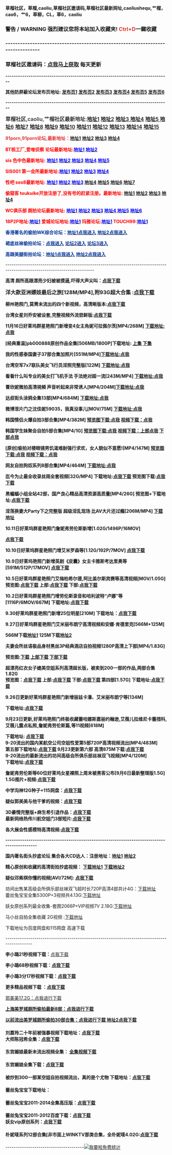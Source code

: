 <p>
	<strong><strong><strong><strong>草榴社区，草榴,caoliu,草榴社区邀请码,草榴社区最新网址,caoliushequ,艹榴，cao6，艹6，草柳，CL，草6，caoliu</strong>&nbsp;</strong></strong></strong>
</p>
<h3>
	<strong><strong><strong><strong>警告 / WARNING</strong> <strong>强烈建议您将本站加入收藏夹! <span style="color:#E53333;">Ctrl+D</span>一鍵收藏</strong></strong></strong></strong> 
</h3>
<h3>
	<strong><strong><strong>-------------------------------------------------------------------------------</strong></strong></strong> 
</h3>
<h3>
	<strong><strong><strong>草榴社区邀请码：<a href="http://www.meihao69.top/thread-23165-1-1.html" target="_blank">点我马上获取</a> 每天更新</strong></strong></strong> 
</h3>
<p>
	<strong><strong><strong> <strong>------------------------------------------------------------------------------</strong> </strong></strong></strong> 
</p>
<p>
	<strong><span style="font-size:14px;">其他防屏蔽论坛发布页地址: </span><a href="http://caoliushequ1.tumblr.com/" target="_blank"><span style="font-size:14px;">发布页1</span></a> <a href="http://cl1024.hatenablog.com/" target="_blank"><span style="font-size:14px;">发布页2</span></a><span style="font-size:14px;"> </span><a href="http://caoliu521.livejournal.com/" target="_blank"><span style="font-size:14px;">发布页3</span></a><span style="font-size:14px;"> </span><a href="http://1024dizhi.blog.com/" target="_blank"><span style="font-size:14px;">发布页4</span></a><span style="font-size:14px;"> </span><a href="http://1024dizhi1.pen.io/" target="_blank"><span style="font-size:14px;">发布页5</span></a><span style="font-size:14px;"> </span><span style="font-size:14px;"> <a href="http://1024wangzhi.github.io/" target="_blank">发布页6</a></span></strong><a href="http://1024dizhi.github.io/" target="_blank"></a> 
</p>
<p>
	<strong>------------------------------------------------------------------------------</strong> 
</p>
<p>
	<span style="font-weight:600;color:#333333;font-family:-apple-system, BlinkMacSystemFont, 'Segoe UI', Helvetica, Arial, sans-serif, 'Apple Color Emoji', 'Segoe UI Emoji', 'Segoe UI Symbol';font-size:16px;background-color:#FFFFFF;"><span><span><span><span><span><span>草榴社区,caoliu,艹榴社区最新地址:<span><span><span><span><span><span><span><a href="http://cc.66ss.online/index.php?u=430519&ext=64655">地址1</a>&nbsp;</span><span><a href="http://hjkjh.org/index.php?u=430519&ext=64655">地址2</a>&nbsp;</span><span><a href="http://cl.gfhyu.com/index.php?u=430519&ext=64655">地址3&nbsp;</a></span><span><a href="http://tmdkao.com/index.php?u=430519&ext=64655">地址4</a>&nbsp;</span><span><a href="http://dz.jekr.biz/index.php?u=430519&ext=64655">地址5&nbsp;</a></span><span><a href="http://dz.xefr.biz/index.php?u=430519&ext=64655" target="_blank">地址6</a>&nbsp;</span><span><a href="http://cl.dicool.pw/index.php?u=430519&ext=64655">地址7</a>&nbsp;</span><span><a href="http://cc.55kk.online/index.php?u=430519&ext=64655">地址8</a>&nbsp;</span><span><a href="http://cl.5ye.biz/index.php?u=430519&ext=64655">地址9</a>&nbsp;</span><span><a href="http://cl.dicool.pw/index.php?u=430519&ext=64655" target="_blank">地址10</a>&nbsp;</span><span><a href="http://t66y.davin.work/index.php?u=430519&ext=64655">地址11</a>&nbsp;<a href="http://xiaohai.ga/index.php?u=430519&ext=64655">地址12</a>&nbsp;<a href="http://cl.rfbfp.com/index.php?u=430519&ext=64655">地址13</a>&nbsp;<a href="http://cc.vbvb.lol/index.php?u=430519&ext=64655">地址14</a>&nbsp;<a href="http://c6.jekr.biz/index.php?u=430519&ext=64655">地址15</a></span></span></strong></span></strong></span></strong></strong></strong></strong></strong></strong></span></strong></span></strong></strong></strong></strong></strong>
</p>
<p>
	<strong><strong><span style="color:#e53333;font-size:16px;"><strong><span style="line-height:1.5;"><strong><span style="font-size:14px;">91porn,91porn论坛,最新地址：<a href="http://www.allanalpass.com/Cazn2" target="_blank">地址1</a> <a href="http://zhao.91dizhi.email.91dizhi.at.gmail.com.i6p.work/index.php" target="_blank">地址2</a> <a href="http://www.allanalpass.com/Cazn2" target="_blank">地址3</a> <a href="http://zhao.91dizhi.email.91dizhi.at.gmail.com.i6p.work/index.php" target="_blank">地址4</a></span></strong></span></strong></span></strong></strong> 
</p>
<p>
	<strong><strong><strong><strong><strong><span style="color:#ff0000;"><strong>BT核工厂,爱唯侦察 论坛最新地址:</strong></span><span style="color:#0000ff;"><a href="http://fr.97xzc.net/bbs/" target="_blank"><span style="color:#0000ff;"><strong>地址1</strong></span></a><strong> </strong><a href="http://97.99btgc.org/" target="_blank"><span style="color:#0000ff;"><strong>地址2</strong></span></a></span> </strong></strong></strong></strong></strong> 
</p>
<p>
	<strong><strong><strong><strong><strong><span style="color:#ff0000;"><strong>sis 色中色最新地址: </strong></span><span style="color:#0000ff;"><a href="http://174.127.195.210/bbs/index.php" target="_blank"><span style="color:#0000ff;"><strong>地址1</strong></span></a><strong> </strong><a href="http://67.220.90.10/bbs/index.php" target="_blank"><span style="color:#0000ff;"><strong>地址2</strong></span></a><strong> </strong><a href="http://174.127.195.200/bbs/index.php" target="_blank"><span style="color:#0000ff;"><strong>地址3</strong></span></a><strong> </strong><a href="http://174.127.195.166/bbs/index.php" target="_blank"><span style="color:#0000ff;"><strong>地址4</strong></span></a><strong> </strong><a href="http://67.220.90.4/bbs/index.php" target="_blank"><span style="color:#0000ff;"><strong>地址5</strong></span></a><strong> </strong></span> </strong></strong></strong></strong></strong> 
</p>
<p>
	<strong><strong><strong><strong><strong><span style="color:#ff0000;"><strong>SIS001 第一会所最新地址:</strong></span><span style="color:#0000ff;"><a href="http://162.252.9.12/bbs/index.php" target="_blank"><span style="color:#0000ff;"><strong>地址1</strong></span></a><strong> </strong><a href="http://162.252.9.5/forum/index.php" target="_blank"><span style="color:#0000ff;"><strong>地址2</strong></span></a><strong> </strong><a href="http://162.252.9.11/bbs/" target="_blank"><span style="color:#0000ff;"><strong>地址3</strong></span></a><strong> </strong><a href="http://kindeditor.net/162.252.9.10/bbs/" target="_blank"><span style="color:#0000ff;"><strong>地址4</strong></span></a></span> </strong></strong></strong></strong></strong> 
</p>
<p>
	<strong><strong><strong><strong><strong><span style="color:#ff0000;"><strong>性吧 sex8最新地址: </strong></span><span style="color:#0000ff;"><a href="http://luntanweb.net/index.php?u=1202280" target="_blank"><span style="color:#0000ff;"><strong>地址1</strong></span></a><strong> </strong><a href="http://sebashow.com/index.php?u=1202280" target="_blank"><span style="color:#0000ff;"><strong>地址2</strong></span></a><strong> </strong><a href="http://sisqq.com/index.php?u=1202280" target="_blank"><span style="color:#0000ff;"><strong>地址3</strong></span></a><strong> </strong><span style="color:#0000ff;"><strong><a href="http://mmsong.net/index.php?u=1202280" target="_blank">地址4</a> <a href="http://s8girl.net/index.php?u=1202280" target="_blank">地址5</a> <a href="http://mmse8.net/index.php?u=1202280" target="_blank">地址6</a> <a href="http://mms8s8.net/index.php?u=1202280" target="_blank">地址7</a></strong></span></span></strong></strong></strong></strong></strong> 
</p>
<p>
	<strong><strong><strong><strong><strong><span style="color:#ff0000;"><strong><strong><strong><strong><strong><strong><strong><span style="font-size:14px;">偷窥客 toukuike开放注册了,没有号的赶紧注册。最新地址: </span></strong><a href="http://198.40.52.135/?fromuid=488915" target="_blank"><strong><span style="font-size:14px;">地址1</span></strong></a><strong><span style="font-size:14px;"> </span></strong><a href="http://198.40.52.155/?fromuid=488915" target="_blank"><strong><span style="font-size:14px;">地址2</span></strong></a><strong><span style="font-size:14px;"> </span></strong><a href="http://198.40.52.144/?fromuid=488915" target="_blank"><strong><span style="font-size:14px;">地址3</span></strong></a><strong><span style="font-size:14px;"> </span></strong><strong><a href="http://198.40.52.152/?fromuid=488915" target="_blank"><span style="font-size:14px;">地址4</span></a></strong></strong></strong></strong></strong></strong></strong></span><span style="color:#0000ff;"><a href="http://198.40.52.135/?fromuid=45475" target="_blank"><span style="color:#0000ff;"><strong></strong></span></a><strong></strong><a href="http://198.40.52.155/?fromuid=45475" target="_blank"><span style="color:#0000ff;"><strong></strong></span></a><strong></strong><a href="http://198.40.52.144/?fromuid=45475" target="_blank"><span style="color:#0000ff;"><strong></strong></span></a><strong></strong><strong><a href="http://198.40.52.152/?fromuid=45475" target="_blank"> </a></strong></span> </strong></strong></strong></strong></strong> 
</p>
<p>
	<strong><strong><strong><strong><strong><span style="color:#ff0000;"><strong>WC俱乐部 厕拍论坛最新地址</strong><strong>: </strong></span><span style="color:#0000ff;"><a href="http://www.wcjlb.info/?fromuid=20502" target="_blank"><span style="color:#0000ff;"><strong>地址1</strong></span></a><strong> </strong><a href="http://192.186.31.76/?fromuid=20502" target="_blank"><span style="color:#0000ff;"><strong>地址2</strong></span></a><strong> </strong><a href="http://192.186.31.75/?fromuid=20502" target="_blank"><span style="color:#0000ff;"><strong>地址3</strong></span></a><strong> </strong><a href="http://192.186.31.70/?fromuid=20502" target="_blank"><span style="color:#0000ff;"><strong>地址4 </strong></span></a><a href="http://192.186.31.68/?fromuid=20502" target="_blank"><span style="color:#0000ff;"><strong>地址5</strong></span></a><strong> </strong><a href="http://www.wcjlb.net/?fromuid=20502" target="_blank"><span style="color:#0000ff;"><strong>地址6</strong></span></a></span> </strong></strong></strong></strong></strong> 
</p>
<p>
	<strong><strong><strong><strong><strong><span style="color:#ff0000;"><strong>18P2P地址:</strong></span><span style="color:#0000ff;"><a href="http://www.18p2p.com/forum/index.php" target="_blank"><span style="color:#0000ff;"><strong>地址1</strong></span></a><strong> </strong></span><span style="color:#ff0000;"><strong>爱城论坛地址:</strong></span><span style="color:#0000ff;"><a href="http://208.94.244.99/bt/index.php" target="_blank"><span style="color:#0000ff;"><strong>地址1</strong></span></a><strong> </strong></span><span style="color:#ff0000;"><strong>玛雅论坛:</strong></span><span style="color:#0000ff;"><a href="http://a.klmaya.info/index.php" target="_blank"><span style="color:#0000ff;"><strong>地址1</strong></span></a></span><span style="color:#ff0000;"><strong> TOUCH99:</strong></span><span style="color:#0000ff;"><a href="http://www.touch89.com/index.php" target="_blank"><span style="color:#0000ff;"><strong>地址1</strong></span></a></span> </strong></strong></strong></strong></strong> 
</p>
<p>
	<strong><span style="font-size:14px;color:#003399;">香港著名的偷拍WK综合论坛：</span></strong><a href="www.meihao69.com" target="_blank"><strong><span style="font-size:14px;color:#003399;">地址1点我进入</span></strong></a> <a href="www.meihao69.com" target="_blank"><strong><span style="font-size:14px;color:#003399;">地址2点我进入</span></strong></a> 
</p>
<p>
	<strong><span style="font-size:14px;color:#003399;">裙底丝袜偷拍论坛：</span></strong><a href="www.meihao69.com" target="_blank"><strong><span style="font-size:14px;color:#003399;">点我进入</span></strong></a> <a href="www.meihao69.com" target="_blank"><strong><span style="font-size:14px;color:#003399;">论坛</span></strong><strong><span style="font-size:14px;color:#003399;"></span></strong><strong><span style="font-size:14px;color:#003399;">2进入</span></strong></a> <a href="www.meihao69.com" target="_blank"><strong><span style="font-size:14px;color:#003399;">论坛3进入</span></strong></a> 
</p>
<p>
	<strong><span style="font-size:14px;color:#003399;">高跟美腿街拍论坛：</span></strong><a href="www.meihao69.com" target="_blank"><strong><span style="font-size:14px;color:#003399;">地址1点我进入</span></strong></a> <a href="www.meihao69.com" target="_blank"><strong><span style="font-size:14px;color:#003399;">地址2点我进入</span></strong> </a><strong><strong><strong><strong><strong> </strong></strong></strong></strong></strong> 
</p>
<p>
	-------------------------------------------------------------------------------------------------------------------------
</p>
<p>
	<strong><span style="font-size:14px;">高清 厕所高跟漂亮少妇被被摸逼,吓得大声尖叫：<a href="http://www.coladrive.com/file/7875584" target="_blank">点我下载</a></span></strong> 
</p>
<p>
	<strong><strong><strong><strong><span style="font-size:16px;">洋大款亚洲嫖妓最后之旅</span><strong><span style="font-size:16px;">[128M/MP4]</span></strong><span style="font-size:16px;">,</span></strong><strong><span style="font-size:16px;">附93G超大合集 :</span></strong><span style="line-height:1.5;"><strong><a href="http://www.colayun.com/file/7376547" target="_blank"><span style="font-size:16px;">点我下载</span></a></strong></span> </strong></strong></strong> 
</p>
<p>
	<strong><strong><strong>柳州艳照门,莫菁未流出的四个新视频，高清晰版本:<a href="http://www.colafile.com/file/2797773">点我下载</a></strong></strong></strong> 
</p>
<p>
	<strong><strong>台湾女星刘乔安被设套,完整视频外流尝鲜版:</strong><a href="http://www.colafile.com/file/2700825"><strong>点我下载</strong></a></strong> 
</p>
<p>
	<strong>11月16日好莱坞群星艳照门新增变4女主角妮可拉佩尔茨[MP4/268M] </strong><a href="http://www.colafile.com/file/2555733"><strong>下载地址:点我</strong></a> 
</p>
<p>
	<strong>[经典重温]pb000888原创作品全集[506MB/1800P]</strong><strong>下载地址: </strong><a href="http://www.colafile.com/file/2542142"><strong>上集</strong></a><strong> </strong><a href="http://www.colafile.com/file/2542143"><strong>下集</strong></a> 
</p>
<p>
	<strong>我的性感泰国妻子37部合集加照片[551M/MP4]</strong><a href="http://www.colafile.com/file/2542145"><strong>下载地址:点我</strong></a> 
</p>
<p>
	<strong>台湾空军7x7联队美女飞行员淫照完整版[122M] <a href="http://www.colafile.com/file/2500147">下载地址:点我</a></strong> 
</p>
<p>
	<strong>看看什么叫专业的美女打飞机手法 手法绝对超一流[243M/MP4] </strong><strong><a href="http://www.colafile.com/file/2500146">下载地址:点我</a></strong> 
</p>
<p>
	<strong>曹欣妮微拍高清視頻 声音听起来非常诱人[MP4/204M]</strong><strong><a href="http://www.colafile.com/file/2500145">下载地址:点我</a></strong> 
</p>
<p>
	<strong>达叔街头涂鸦全集13部[MP4/684M] <a href="http://www.colafile.com/file/2462989">下载地址:点我</a></strong> 
</p>
<p>
	<strong>微博泄片门之沈佳妮59035，我真没事儿[MOV/75M] <a href="http://www.colafile.com/file/2462925">下载地址:点我</a></strong> 
</p>
<p>
	<strong>韩国情侣火爆自拍3部合集[MP4/382M] </strong><a href="http://www.colafile.com/file/2440696"><strong>预览图下载:点我</strong></a><strong> </strong><a href="http://www.colafile.com/file/2440712"><strong>视频下载：点我</strong></a> 
</p>
<p>
	<strong>韩国学生妹聚会自拍5部合集[MP4/1G] </strong><a href="http://www.colafile.com/file/2440694"><strong>预览图下载:点我</strong></a><strong> </strong><a href="http://www.colafile.com/file/2440746"><strong>视频下载：上部点我</strong></a><strong> </strong><a href="http://www.colafile.com/file/2440789"><strong>下部点我</strong></a> 
</p>
<p>
	<strong>[原创]偷拍对楼眼镜男饥渴难耐强行求欢，女人貌似不意愿![MP4/147M] </strong><a href="http://www.colafile.com/file/2440692"><strong>预览图下载:点我</strong></a><strong> </strong><a href="http://www.colafile.com/file/2440711"><strong>视频下载：点我</strong></a> 
</p>
<p>
	<strong>网友自拍狗奴系列8部合集[MP4/464M] </strong><a href="http://www.colafile.com/file/2440769"><strong>下载地址:点我</strong></a> 
</p>
<p>
	<strong><strong><strong>迄今为止最全收录丝雨全套视频[32G/MP4] </strong><strong>下载地址:</strong><a href="http://www.colafile.com/file/2388740"><strong>点我下载</strong></a><strong> 预览图下载:</strong><a href="http://www.colafile.com/file/2388738"><strong>点我下载</strong></a></strong></strong> 
</p>
<p>
	<strong><strong>黑蝙蝠小组全站42部，国产良心精品高清资源高质量[MP4/26G] 预览图+下载地址:</strong><strong><a href="http://www.colafile.com/file/2355476">点我下载</a></strong></strong> 
</p>
<p>
	<strong>淫荡换妻大Party下之完整版 超级淫乱现场 比AV大片还过瘾[206M/MP4] </strong><strong><a href="http://www.colafile.com/file/2355482">下载地址</a></strong> 
</p>
<p>
	<strong>10.11日好莱坞群星艳照门詹妮弗劳伦斯新增[1.02G/1496P/16MOV]</strong> 
</p>
<p>
	<strong><a href="http://www.colafile.com/file/2355480">点我下载</a></strong> 
</p>
<p>
	<strong>10.10日好莱坞群星艳照门增艾米罗森等[1.12G/192P/7MOV] </strong><strong><a href="http://www.colafile.com/file/2355479">点我下载</a></strong> 
</p>
<p>
	<strong>10.9日好莱坞艳照门新增英剧《皮囊》女主卡雅斯考达里奥等[591M/512P/17MOV] </strong><a href="http://www.colafile.com/file/2355481"><strong>点我下载</strong></a> 
</p>
<p>
	<strong><strong>10.5日好莱坞群星艳照门艾梅柏希尔德,阿比盖尔斯宾赛等高清视频[MOV/1.05G]</strong> <br />
<strong>预览图:<a href="http://www.colafile.com/file/2304313">点我下载</a> 上部:<a href="http://www.colafile.com/file/2304385">点我下载</a> 下部:<a href="http://www.colafile.com/file/2304386">点我下载</a></strong> </strong> 
</p>
<p>
	<strong>10.2日好莱坞群星艳照门增劳伦斯录音和哈利波特“卢娜”等[1116P/6MOV/667M] </strong><strong>下载地址:<a href="http://www.colafile.com/file/2279226">点我下载</a></strong> 
</p>
<p>
	<strong><strong>9.30好莱坞群星艳照门新增25位明星[210M] </strong><strong>下载地址：<a href="http://www.colafile.com/file/2225232">点我下载</a></strong></strong> 
</p>
<p>
	<strong>9.27日好莱坞群星艳照门艾米丽布朗宁高清视频和安娜·肯德里克[566M+125M]</strong> 
</p>
<p>
	<strong>566M下载<a href="http://www.colafile.com/file/2142067">地址1</a> 125M下载<a href="http://www.colafile.com/file/2142060">地址2</a></strong> 
</p>
<p>
	<strong>夫妻会所丝语极品身材黑丝3P经典酒店自拍视频1280P高清上下部[MP4/1.83G]</strong> 
</p>
<p>
	<strong>预览图:</strong><a href="http://www.colafile.com/file/2224717"><strong>下载</strong></a><strong> <a href="http://www.colafile.com/file/2225261">上部下载</a> <a href="http://www.colafile.com/file/2225279">下部下载</a></strong> 
</p>
<p>
	<strong><strong>超漂亮红衣女子媲美空姐系列高清超长版，被卖到200一部的作品,两部合集1.82G</strong><br />
<strong>预览图：<a href="http://www.colafile.com/file/2111776">点我下载</a> </strong><strong>上部:<a href="http://www.colafile.com/file/2111759">点我下载</a> </strong><strong>下部:<a href="http://www.colafile.com/file/2111761">点我下载</a> 第四部[1.57G]&nbsp;下载地址:<strong><a href="http://www.colafile.com/file/2128710">点我下载</a></strong></strong></strong> 
</p>
<p>
	<strong><strong>9.26日更新好莱坞群星艳照门新增丽兹卡潘、艾米丽布朗宁等[134M]</strong></strong> 
</p>
<p>
	<strong><strong>下载地址:<a href="http://www.colafile.com/file/2128351">点我下载</a></strong></strong> 
</p>
<p>
	<strong><strong><strong>9月23日更新,好莱坞艳照门终极收藏蕾哈娜斯嘉丽约翰逊,艾薇儿拉维尼卡蕾措科,艾薇儿露点私照,詹妮弗劳伦斯篇,等11视频[618M] </strong></strong></strong> 
</p>
<p>
	<strong><strong>下载地址: </strong><a href="http://www.colafile.com/file/2106645"><strong>点我下载</strong></a><br />
<strong><strong>9-20流出的国内某航空公司空姐性爱第5部720P高清视频流出[MP4/483M]</strong><br />
<strong><strong>第五部</strong>下载地址:</strong><a href="http://www.colafile.com/file/2106647"><strong>点我下载</strong></a> 9月23更新</strong><strong>第六部 高清875M下载:<a href="http://www.colafile.com/file/2111758">点我下载</a></strong> <br />
<strong>9-20流出的</strong><strong>最新流出的坊间高级会所俱乐部丝袜双飞视频[MP4/120M]</strong><br />
<strong>下载地址:</strong><strong><a href="http://www.colafile.com/file/2106650">点我下载</a></strong></strong> 
</p>
<p>
	<strong>詹妮弗劳伦斯等60位好莱坞女星裸照上周末被黑客公布</strong><strong>[9月6日最新整理版1.5G] </strong><strong>1.5G图片+视频:</strong><strong><a href="http://www.colafile.com/file/2000750">点我下载</a></strong> 
</p>
<p>
	<strong><strong>中学沟神12G种子+115网盘：</strong><a href="http://www.colafile.com/file/1009472"><strong>点我下载</strong></a></strong> 
</p>
<p>
	<strong><strong>疑似郭美美与他干爹的视频：</strong><a href="http://www.colafile.com/file/1026699"><strong>点我下载</strong></a> </strong> 
</p>
<p>
	<strong><strong>3D豪情完整版+麻生希引退作品：</strong><a href="http://www.colafile.com/file/1193257"><strong>点我下载</strong></a><strong><br />
最新网络热传川航空姐门3部短片:<a href="http://www.colafile.com/file/1185384">点我下载</a></strong></strong> 
</p>
<p>
	<strong><strong>各大展会性感模特高清视频:</strong><a href="http://www.qmxyc.com/?fromuid=153512"><strong>点我下载</strong></a></strong> 
</p>
<p>
	<strong>-------------------------------------------------------------------------------------------</strong> 
</p>
<p>
	<strong>国内著名街头抄底论坛 集合各大CD达人：注册地址：</strong><strong><a href="www.qmxyc.com/?fromuid=153512">地址1</a> </strong><strong><a href="www.qmxyc.com/?fromuid=153512">地址2</a></strong> 
</p>
<p>
	<strong>精心原创和收藏的高清街拍抄底视频： <a href="http://www.colafile.com/u/cl1025">下载地址1</a></strong><strong> <strong><strong><a href="www.qmxyc.com/?fromuid=153512">下载地址2</a></strong></strong></strong> 
</p>
<p>
	<strong>疑似邓紫棋你懂的视频[AVI/72M]: </strong><strong><a href="http://www.colafile.com/file/1833661">点我下载</a></strong> 
</p>
<p>
	坊间出售某高级会所俱乐部丝袜双飞超时长720P高清4部共计4G：<a href="http://www.colafile.com/file/1725996">下载地址</a><br />
蕾丝兔宝宝全集5300P+3视频共4.13G:<a href="http://www.colafile.com/file/1726016">下载地址</a> 
</p>
<p>
	妖女原创系列最全收集-套图2066P+VIP视频7V 2.18G:<a href="http://www.colafile.com/file/1745867">下载地址</a> 
</p>
<p>
	马小丝自拍全集收藏 2G视频 :<a href="http://www.colafile.com/file/1744067">下载地址</a> 
</p>
<p>
	下载地址为百度网盘和115网盘 高速下载
</p>
<p>
	-------------------------------------------------------------------------------------------
</p>
<p>
	<strong> 李小璐21秒视频下载：</strong><a href="http://www.colafile.com/file/934742">点我下载</a> 
</p>
<p>
	<strong> </strong><strong>李小璐68秒视频下载：<a href="http://www.colafile.com/file/934744">点我下载</a></strong> 
</p>
<p>
	<strong> </strong><strong>李小璐3分17秒视频下载</strong><strong>：<a href="http://www.colafile.com/file/946759">点我下载</a></strong> 
</p>
<p>
	<strong> 更多精品视频下载 ：<a href="http://www.colafile.com/u/cl1025">点我下载<br />
</a></strong> 
</p>
<p>
	<a href="http://www.colafile.com/file/970319">郭美美17.2G：点我进行下载</a> 
</p>
<p>
	<a href="http://www.colafile.com/file/970318"><strong>上海美罗城厕所偷拍最新8部：点我进行下载</strong></a> 
</p>
<p>
	<a href="http://www.colafile.com/file/970305"><strong>以前流出美罗城厕所偷拍30部合集：点我进行下载</strong></a><strong><a href="http://www.colafile.com/u/cl1025"> </a></strong> <strong><a href="http://www.colafile.com/file/1025948">地址2点我下载</a></strong> 
</p>
<h4>
	刘嘉玲二十年前被强暴视频下载地址：<a href="http://www.colafile.com/file/964716">点我下载</a><strong><br />
大师陈冠希全集：</strong><strong><a href="http://www.colafile.com/file/1006160">点我下载</a></strong> 
</h4>
<h4>
	<strong>东宫媚娘最新未流出视频全集： </strong><a href="http://www.colafile.com/file/993989"><strong>全集视频下载</strong></a> 
</h4>
<h4>
	<strong>东宫媚娘全集下载：</strong><a href="http://www.colafile.com/file/970699"><strong>点我下载</strong></a> 
</h4>
<h4>
	<strong>被炒到300一部某空姐自拍视频流出，真的是个尤物 下载地址：<a href="http://www.colafile.com/file/978320">点我下载</a></strong> 
</h4>
<h4>
	蕾丝兔宝宝下载地址：
</h4>
<h4>
	<strong>蕾丝兔宝宝2011-2014</strong><strong>全集高压版：</strong><a href="http://www.colafile.com/file/988253"><strong>点我下载</strong></a><strong> </strong> 
</h4>
<h4>
	<strong>蕾丝兔宝宝2011-2012百度下载：</strong><a href="http://www.colafile.com/file/988116">点我下载<br />
</a><strong>妖女vip原创系列：</strong><a href="http://www.colafile.com/file/988055"><strong>点我下载</strong></a> 
</h4>
<h4>
	<strong>朴妮唛系列12部合集[非市面上WINKTV那类合集，全朴妮唛4.02G:<a href="http://www.colafile.com/file/990632">点我下载</a></strong> 
</h4>
<p>
	--------------------------------------<a href="http://www.51.la/?15128895" target="_blank"><img alt="我要啦免费统计" src="http://img.users.51.la/15128895.asp" style="border:none;" /></a>
</p>
